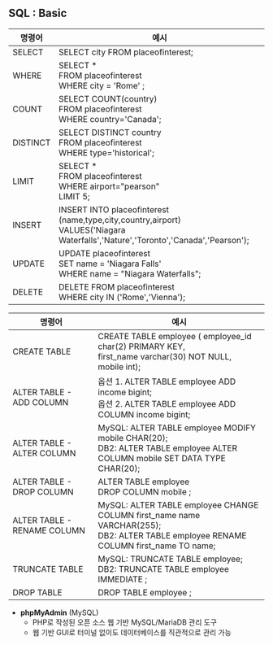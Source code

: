 ## **SQL : Basic**

| 명령어 | 예시 |
|-------|-------|
| SELECT   | SELECT city FROM placeofinterest;  |
| WHERE   | SELECT * <br>FROM placeofinterest <br>WHERE city = 'Rome' ;   |
| COUNT   | SELECT COUNT(country) <br>FROM placeofinterest <br>WHERE country='Canada';  |
| DISTINCT   | SELECT DISTINCT country <br>FROM placeofinterest <br>WHERE type='historical';  |
| LIMIT   | SELECT * <br>FROM placeofinterest <br>WHERE airport="pearson" <br>LIMIT 5; |
| INSERT   | INSERT INTO placeofinterest (name,type,city,country,airport) <br>VALUES('Niagara Waterfalls','Nature','Toronto','Canada','Pearson');  |
| UPDATE   | UPDATE placeofinterest <br>SET name = 'Niagara Falls' <br>WHERE name = "Niagara Waterfalls";  |
| DELETE   | DELETE FROM placeofinterest <br>WHERE city IN ('Rome','Vienna'); |

| 명령어 | 예시 |
|-------|-------|
| CREATE TABLE   | CREATE TABLE employee ( employee_id char(2) PRIMARY KEY, <br>first_name varchar(30) NOT NULL, <br>mobile int);  |
| ALTER TABLE - ADD COLUMN  | 옵션 1. ALTER TABLE employee ADD income bigint; <br>옵션 2. ALTER TABLE employee ADD COLUMN income bigint;   |
| ALTER TABLE - ALTER COLUMN  | MySQL: ALTER TABLE employee MODIFY mobile CHAR(20); <br>DB2: ALTER TABLE employee ALTER COLUMN mobile SET DATA TYPE CHAR(20);  |
| ALTER TABLE - DROP COLUMN   | ALTER TABLE employee <br>DROP COLUMN mobile ;  |
| ALTER TABLE - RENAME COLUMN  | MySQL: ALTER TABLE employee CHANGE COLUMN first_name name VARCHAR(255); <br>DB2: ALTER TABLE employee RENAME COLUMN first_name TO name; |
| TRUNCATE TABLE   | MySQL: TRUNCATE TABLE employee; <br>DB2: TRUNCATE TABLE employee IMMEDIATE ;  |
| DROP TABLE   | DROP TABLE employee ;  |

- **phpMyAdmin** (MySQL)
  - PHP로 작성된 오픈 소스 웹 기반 MySQL/MariaDB 관리 도구
  - 웹 기반 GUI로 터미널 없이도 데이터베이스를 직관적으로 관리 가능 

